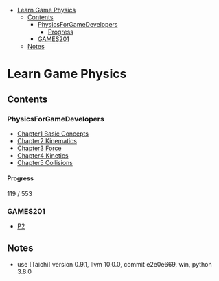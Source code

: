 - [Learn Game Physics](#learn-game-physics)
  - [Contents](#contents)
    - [PhysicsForGameDevelopers](#physicsforgamedevelopers)
      - [Progress](#progress)
    - [GAMES201](#games201)
  - [Notes](#notes)

# Learn Game Physics

## Contents

### PhysicsForGameDevelopers

- [Chapter1 Basic Concepts](./PhysicsForGameDevelopers/C01_BasicConcepts/Summary.md)
- [Chapter2 Kinematics](./PhysicsForGameDevelopers/C02_Kinematics/Summary.md)
- [Chapter3 Force](./PhysicsForGameDevelopers/C03_Force/Summary.md)
- [Chapter4 Kinetics](./PhysicsForGameDevelopers/C04_Kinetics/Summary.md)
- [Chapter5 Collisions](./PhysicsForGameDevelopers/C05_Collisions/Summary.md)

#### Progress

119 / 553

### GAMES201

- [P2](P2/Summary.md)

## Notes

- use [Taichi] version 0.9.1, llvm 10.0.0, commit e2e0e669, win, python 3.8.0